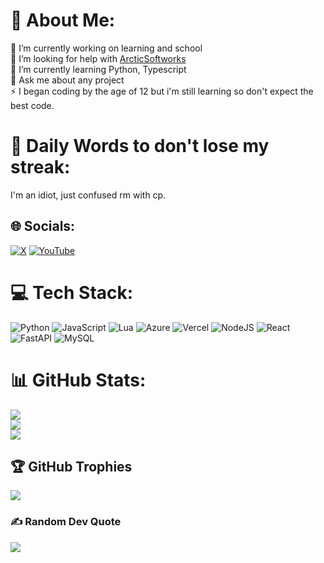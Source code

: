 # 💫 About Me:
🔭 I’m currently working on learning and school<br>🤝 I’m looking for help with [ArcticSoftworks](https://github.com/ArcticSoftworks)<br>🌱 I’m currently learning Python, Typescript<br>💬 Ask me about any project<br>⚡ I began coding by the age of 12 but i'm still learning so don't expect the best code.

# 📅 Daily Words to don't lose my streak:
I'm an idiot, just confused rm with cp.

## 🌐 Socials:
[![X](https://img.shields.io/badge/X-black.svg?logo=X&logoColor=white)](https://x.com/@N1Ghtl7) [![YouTube](https://img.shields.io/badge/YouTube-%23FF0000.svg?logo=YouTube&logoColor=white)](https://www.youtube.com/channel/UCajcmRcDJxsOjckM1STY-6g) 

# 💻 Tech Stack:
![Python](https://img.shields.io/badge/python-3670A0?style=for-the-badge&logo=python&logoColor=ffdd54) ![JavaScript](https://img.shields.io/badge/javascript-%23323330.svg?style=for-the-badge&logo=javascript&logoColor=%23F7DF1E) ![Lua](https://img.shields.io/badge/lua-%232C2D72.svg?style=for-the-badge&logo=lua&logoColor=white) ![Azure](https://img.shields.io/badge/azure-%230072C6.svg?style=for-the-badge&logo=microsoftazure&logoColor=white) ![Vercel](https://img.shields.io/badge/vercel-%23000000.svg?style=for-the-badge&logo=vercel&logoColor=white) ![NodeJS](https://img.shields.io/badge/node.js-6DA55F?style=for-the-badge&logo=node.js&logoColor=white) ![React](https://img.shields.io/badge/react-%2320232a.svg?style=for-the-badge&logo=react&logoColor=%2361DAFB) ![FastAPI](https://img.shields.io/badge/FastAPI-005571?style=for-the-badge&logo=fastapi) ![MySQL](https://img.shields.io/badge/mysql-%2300000f.svg?style=for-the-badge&logo=mysql&logoColor=white) 
# 📊 GitHub Stats:
![](https://github-readme-stats.vercel.app/api?username=BrewTheFox&theme=dark&hide_border=false&include_all_commits=true&count_private=true)<br/>
![](https://github-readme-streak-stats.herokuapp.com/?user=BrewTheFox&theme=dark&hide_border=false)<br/>
![](https://github-readme-stats.vercel.app/api/top-langs/?username=BrewTheFox&theme=dark&hide_border=false&include_all_commits=true&count_private=true&layout=compact)

## 🏆 GitHub Trophies
![](https://github-profile-trophy.vercel.app/?username=BrewTheFox&theme=radical&no-frame=false&no-bg=true&margin-w=4)

### ✍️ Random Dev Quote
![](https://quotes-github-readme.vercel.app/api?type=horizontal&theme=radical)
<!-- Proudly created with GPRM ( https://gprm.itsvg.in ) -->
